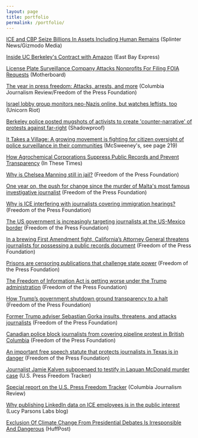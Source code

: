 ```yaml
---
layout: page
title: portfolio
permalink: /portfolio/
---
```

[ICE and CBP Seize Billions In Assets Including Human Remains](https://splinternews.com/documents-ice-cbp-seize-billions-in-assets-including-1831181924) (Splinter News/Gizmodo Media)

[Inside UC Berkeley's Contract with Amazon](https://www.eastbayexpress.com/oakland/amazon-works-hard-to-keep-secrets/Content?oid=24770611) (East Bay Express)

[License Plate Surveillance Company Attacks Nonprofits For Filing FOIA Requests](https://motherboard.vice.com/en_us/article/3kjp85/vigilant-solutions-eff-muckrock-foia-requests) (Motherboard)

[The year in press freedom: Attacks, arrests, and more](https://www.cjr.org/analysis/us-press-freedom-tracker-2018.php) (Columbia Journalism Review/Freedom of the Press Foundation)

[Israel lobby group monitors neo-Nazis online, but watches leftists, too](https://www.unicornriot.ninja/2018/israel-lobby-group-monitors-neo-nazis-online-but-watches-leftists-too/) (Unicorn Riot)

[Berkeley police posted mugshots of activists to create 'counter-narrative' of protests against far-right](https://shadowproof.com/2018/10/03/berkeley-police-posted-mugshots-activists-create-counter-narrative-protests-far-right/) (Shadowproof)

[It Takes a Village: A growing movement is fighting for citizen oversight of police surveillance in their communities](https://www.eff.org/document/end-trust-0) (McSweeney's, see page 219)

[How Agrochemical Corporations Suppress Public Records and Prevent Transparency](http://inthesetimes.com/rural-america/entry/21011/freedom-of-information-act-corporate-power-transparency-agrochemicals) (In These Times)

[Why is Chelsea Manning still in jail?](https://freedom.press/news/why-chelsea-manning-still-jail/) (Freedom of the Press Foundation)

[One year on, the push for change since the murder of Malta's most famous investigative journalist](https://freedom.press/news/one-year-push-change-murder-maltas-most-famous-investigative-journalist/) (Freedom of the Press Foundation)

[Why is ICE interfering with journalists covering immigration hearings?](https://freedom.press/news/why-ice-interfering-journalists-covering-immigration-hearings/) (Freedom of the Press Foundation)

[The US government is increasingly targeting journalists at the US-Mexico border](https://freedom.press/news/us-government-increasingly-targeting-journalists-us-mexico-border/) (Freedom of the Press Foundation)

[In a brewing First Amendment fight, California’s Attorney General threatens journalists for possessing a public records document](https://freedom.press/news/brewing-first-amendment-fight-californias-attorney-general-threatens-journalists-possessing-public-records-document/) (Freedom of the Press Foundation)

[Prisons are censoring publications that challenge state power](https://freedom.press/news/prisons-are-censoring-publications-challenge-state-power/) (Freedom of the Press Foundation)

[The Freedom of Information Act is getting worse under the Trump administration](https://freedom.press/news/freedom-information-act-getting-worse-under-trump-administration/) (Freedom of the Press Foundation)

[How Trump’s government shutdown ground transparency to a halt](https://freedom.press/news/how-trumps-government-shutdown-ground-transparency-halt/) (Freedom of the Press Foundation)

[Former Trump adviser Sebastian Gorka insults, threatens, and attacks journalists](https://freedom.press/news/former-trump-adviser-sebastian-gorka-insults-threatens-and-attacks-journalists/) (Freedom of the Press Foundation)

[Canadian police block journalists from covering pipeline protest in British Columbia](https://freedom.press/news/canadian-police-block-journalists-covering-pipeline-protest-british-columbia/) (Freedom of the Press Foundation)

[An important free speech statute that protects journalists in Texas is in danger](https://freedom.press/news/important-free-speech-statute-protects-journalists-texas-danger/) (Freedom of the Press Foundation)

[Journalist Jamie Kalven subpoenaed to testify in Laquan McDonald murder case](https://pressfreedomtracker.us/all-incidents/journalist-jamie-kalven-subpoenaed-testify-laquan-mcdonald-murder-case/) (U.S. Press Freedom Tracker)

[Special report on the U.S. Press Freedom Tracker](https://www.cjr.org/special_report/press-freedom.php/) (Columbia Journalism Review)

[Why publishing LinkedIn data on ICE employees is in the public interest](https://lucyparsonslabs.com/posts/ice-public-interest/) (Lucy Parsons Labs blog)

[Exclusion Of Climate Change From Presidential Debates Is Irresponsible And Dangerous](https://www.huffpost.com/entry/exclusion-of-climate-change-from-presidential-debates_b_5808e2fde4b08ddf9ece15c9?section=us_green) (HuffPost)
